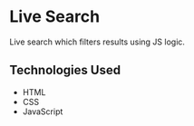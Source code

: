 # Live Search

Live search which filters results using JS logic.

## Technologies Used

- HTML
- CSS
- JavaScript
